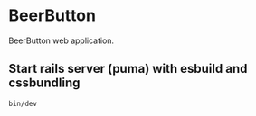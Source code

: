# BeerButton

BeerButton web application.

## Start rails server (puma) with esbuild and cssbundling

```
bin/dev
```
